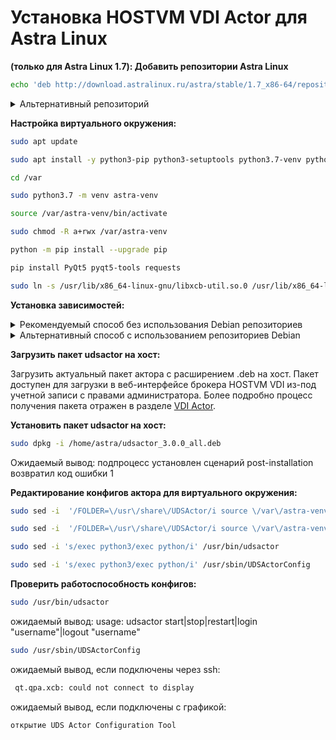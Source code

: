 # Установка HOSTVM VDI Actor для Astra Linux



**(только для Astra Linux 1.7): Добавить репозитории Astra Linux**

```bash
echo 'deb http://download.astralinux.ru/astra/stable/1.7_x86-64/repository-base/ 1.7_x86-64 main contrib non-free' | sudo tee -a /etc/apt/sources.list
```

<details>

<summary>Альтернативный репозиторий</summary>

```bash
echo 'deb http://dl.astralinux.ru/astra/stable/1.7_x86-64/repository-base/ 1.7_x86-64 main contrib non-free' | sudo tee -a /etc/apt/sources.li
```

</details>

**Настройка виртуального окружения:**

```bash
sudo apt update
```

```bash
sudo apt install -y python3-pip python3-setuptools python3.7-venv python3-six python3-requests 
```

```bash
cd /var
```

```bash
sudo python3.7 -m venv astra-venv
```

```bash
source /var/astra-venv/bin/activate
```

```bash
sudo chmod -R a+rwx /var/astra-venv
```

```bash
python -m pip install --upgrade pip
```

```bash
pip install PyQt5 pyqt5-tools requests
```

```bash
sudo ln -s /usr/lib/x86_64-linux-gnu/libxcb-util.so.0 /usr/lib/x86_64-linux-gnu/libxcb-util.so.1
```

**Установка зависимостей:**

<details>

<summary>Рекомендуемый способ без использования Debian репозиториев</summary>

Загрузить пакеты xscreensaver, xscreensaver-data из [личного кабинета](https://lk.pvhostvm.ru/Download) на виртуальную машину.\
Найти нужные пакеты можно по следующему пути:

`Каталог загрузок/Дистрибутивы/HOSTVM VDI/Actor dependencies/Astra Linux 1.6`

или

`Каталог загрузок/Дистрибутивы/HOSTVM VDI/Actor dependencies/Astra Linux 1.7`, соответственно.

Выдать пользователю \_apt права на загруженные пакеты:

```bash
sudo chown _apt xscreensaver_5.*amd64.deb ; sudo chown _apt xscreensaver-data_5*amd64.deb 
```

Произвести установку, с удовлетворением зависимостей из репозиториев Astra Linux:

```bash
sudo apt install -y ./xscreensaver-data_5*amd64.deb ; sudo apt install -y ./xscreensaver_5*amd64.deb
```

</details>

<details>

<summary>Альтернативный способ с использованием репозиториев Debian</summary>

**Для установки пакета xscreensaver нужно добавить репозитории debian соответствующие версии Astra Linux:**

**(только для Astra Linux 1.6): Добавить репозитории Debian 9**

```bash
echo 'deb http://deb.debian.org/debian/ stretch main' | sudo tee -a /etc/apt/sources.list
echo 'deb-src  http://deb.debian.org/debian/ stretch main' | sudo tee -a /etc/apt/sources.list	
```

**(только для Astra Linux 1.7): Добавить репозитории Debian 10**

```bash
echo 'deb http://ftp.debian.org/debian buster main contrib non-free' |sudo tee -a /etc/apt/sources.list
echo 'deb-src http://ftp.debian.org/debian buster main contrib non-free' |sudo tee -a /etc/apt/sources.list
```

```bash
sudo apt update 
```

Добавить нужные ключи (если появятся соотв. уведомления):

```bash
sudo apt-key adv --recv-key --keyserver keyserver.ubuntu.com {PUB_KEY}
```

```bash
sudo apt update 
```

```bash
sudo apt install -y xscreensaver			
```

</details>

**Загрузить пакет udsactor на хост:**

Загрузить актуальный пакет актора с расширением .deb на хост. Пакет доступен для загрузки в веб-интерфейсе брокера HOSTVM VDI из-под учетной записи с правами администратора. Более подробно процесс получения пакета отражен в разделе [VDI Actor](https://kb.pvhostvm.ru/hostvm-vdi/hostvm-vdi-admin-guide/hostvm-vdi-base-image-preparation).

**Установить пакет udsactor на хост:**

```bash
sudo dpkg -i /home/astra/udsactor_3.0.0_all.deb
```

Ожидаемый вывод: подпроцесс установлен сценарий post-installation возвратил код ошибки 1

**Редактирование конфигов актора для виртуального окружения:**

```bash
sudo sed -i  '/FOLDER=\/usr\/share\/UDSActor/i source \/var\/astra-venv\/bin\/activate' /usr/bin/udsactor
```

```bash
sudo sed -i  '/FOLDER=\/usr\/share\/UDSActor/i source \/var\/astra-venv\/bin\/activate' /usr/sbin/UDSActorConfig
```

```bash
sudo sed -i 's/exec python3/exec python/i' /usr/bin/udsactor	
```

```bash
sudo sed -i 's/exec python3/exec python/i' /usr/sbin/UDSActorConfig	
```

**Проверить работоспособность конфигов:**

```bash
sudo /usr/bin/udsactor 
```

ожидаемый вывод: usage: udsactor start|stop|restart|login "username"|logout "username"

```bash
sudo /usr/sbin/UDSActorConfig	
```

ожидаемый вывод, если подключены через ssh:

```bash
 qt.qpa.xcb: could not connect to display
```

ожидаемый вывод, если подключены с графикой:

```
открытие UDS Actor Configuration Tool
```
